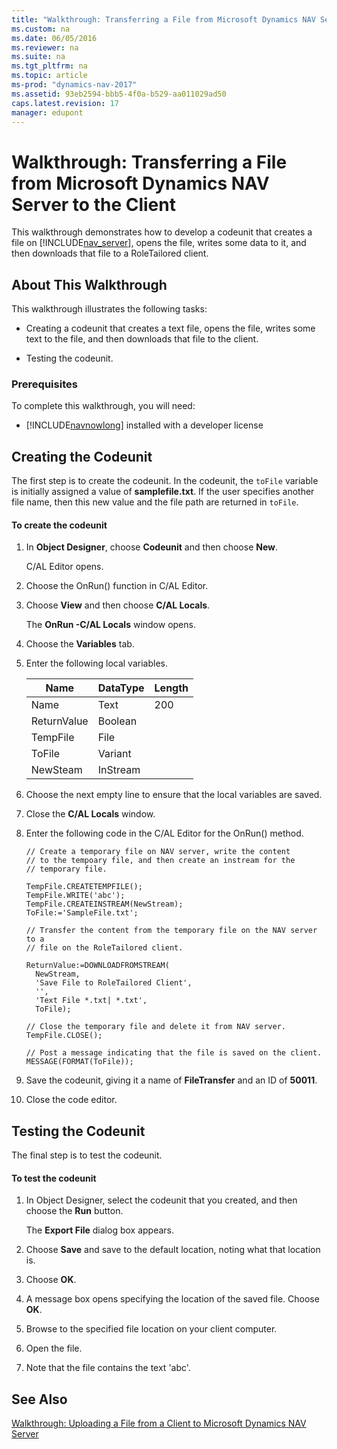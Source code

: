 ```yaml
---
title: "Walkthrough: Transferring a File from Microsoft Dynamics NAV Server to the Client"
ms.custom: na
ms.date: 06/05/2016
ms.reviewer: na
ms.suite: na
ms.tgt_pltfrm: na
ms.topic: article
ms-prod: "dynamics-nav-2017"
ms.assetid: 93eb2594-bbb5-4f0a-b529-aa011029ad50
caps.latest.revision: 17
manager: edupont
---
```

# Walkthrough: Transferring a File from Microsoft Dynamics NAV Server to the Client
This walkthrough demonstrates how to develop a codeunit that creates a file on [!INCLUDE[nav_server](includes/nav_server_md.md)], opens the file, writes some data to it, and then downloads that file to a RoleTailored client.  
  
## About This Walkthrough  
 This walkthrough illustrates the following tasks:  
  
-   Creating a codeunit that creates a text file, opens the file, writes some text to the file, and then downloads that file to the client.  
  
-   Testing the codeunit.  
  
### Prerequisites  
 To complete this walkthrough, you will need:  
  
-   [!INCLUDE[navnowlong](includes/navnowlong_md.md)] installed with a developer license  
  
## Creating the Codeunit  
 The first step is to create the codeunit. In the codeunit, the `toFile` variable is initially assigned a value of **samplefile.txt**. If the user specifies another file name, then this new value and the file path are returned in `toFile`.  
  
#### To create the codeunit  
  
1.  In **Object Designer**, choose **Codeunit** and then choose **New**.  
  
     C/AL Editor opens.  
  
2.  Choose the OnRun\(\) function in C/AL Editor.  
  
3.  Choose **View** and then choose **C/AL Locals**.  
  
     The **OnRun -C/AL Locals** window opens.  
  
4.  Choose the **Variables** tab.  
  
5.  Enter the following local variables.  
  
    |Name|DataType|Length|  
    |----------|--------------|------------|  
    |Name|Text|200|  
    |ReturnValue|Boolean||  
    |TempFile|File||  
    |ToFile|Variant||  
    |NewSteam|InStream||  
  
6.  Choose the next empty line to ensure that the local variables are saved.  
  
7.  Close the **C/AL Locals** window.  
  
8.  Enter the following code in the C/AL Editor for the OnRun\(\) method.  
  
    ```  
    // Create a temporary file on NAV server, write the content   
    // to the tempoary file, and then create an instream for the  
    // temporary file.  
  
    TempFile.CREATETEMPFILE();  
    TempFile.WRITE('abc');  
    TempFile.CREATEINSTREAM(NewStream);  
    ToFile:='SampleFile.txt';  
  
    // Transfer the content from the temporary file on the NAV server to a  
    // file on the RoleTailored client.  
  
    ReturnValue:=DOWNLOADFROMSTREAM(  
      NewStream,  
      'Save File to RoleTailored Client',  
      '',  
      'Text File *.txt| *.txt',  
      ToFile);  
  
    // Close the temporary file and delete it from NAV server.  
    TempFile.CLOSE();  
  
    // Post a message indicating that the file is saved on the client.  
    MESSAGE(FORMAT(ToFile));  
    ```  
  
9. Save the codeunit, giving it a name of **FileTransfer** and an ID of **50011**.  
  
10. Close the code editor.  
  
## Testing the Codeunit  
 The final step is to test the codeunit.  
  
#### To test the codeunit  
  
1.  In Object Designer, select the codeunit that you created, and then choose the **Run** button.  
  
     The **Export File** dialog box appears.  
  
2.  Choose **Save** and save to the default location, noting what that location is.  
  
3.  Choose **OK**.  
  
4.  A message box opens specifying the location of the saved file. Choose **OK**.  
  
5.  Browse to the specified file location on your client computer.  
  
6.  Open the file.  
  
7.  Note that the file contains the text 'abc'.  
  
## See Also  
 [Walkthrough: Uploading a File from a Client to Microsoft Dynamics NAV Server](Walkthrough:-Uploading-a-File-from-a-Client-to-Microsoft-Dynamics-NAV-Server.md)